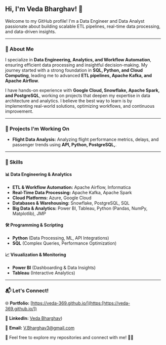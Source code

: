 ## Hi, I'm Veda Bharghav! 👋

Welcome to my GitHub profile! I'm a Data Engineer and Data Analyst passionate about building scalable ETL pipelines, real-time data processing, and data-driven insights.

---

### 🌟 About Me
I specialize in **Data Engineering, Analytics, and Workflow Automation**, ensuring efficient data processing and insightful decision-making. My journey started with a strong foundation in **SQL, Python, and Cloud Computing**, leading me to advanced **ETL pipelines, Apache Kafka, and Apache Airflow**.

I have hands-on experience with **Google Cloud, Snowflake, Apache Spark, and PostgreSQL**, working on projects that deepen my expertise in data architecture and analytics. I believe the best way to learn is by implementing real-world solutions, optimizing workflows, and continuous improvement.

---

### 🚀 Projects I'm Working On
- **Flight Data Analysis:** Analyzing flight performance metrics, delays, and passenger trends using **API, Python, PostgreSQL,**.

---

### 🔧 Skills
#### 📊 Data Engineering & Analytics
- **ETL & Workflow Automation:** Apache Airflow, Informatica 
- **Real-Time Data Processing:** Apache Kafka, Apache Spark
- **Cloud Platforms:** Azure, Google Cloud
- **Databases & Warehousing:** Snowflake, PostgreSQL, SQL
- **Big Data & Analytics:** Power BI, Tableau, Python (Pandas, NumPy, Matplotlib), JMP

#### 🛠️ Programming & Scripting
- **Python** (Data Processing, ML, API Integrations)
- **SQL** (Complex Queries, Performance Optimization)

#### 📈 Visualization & Monitoring
- **Power BI** (Dashboarding & Data Insights)
- **Tableau** (Interactive Analytics)

---

### 📬 Let's Connect!
🌐 **Portfolio:** [https://veda-369.github.io/](https:[https://veda-369.github.io/])

💼 **LinkedIn:** [Veda Bharghav](https://www.linkedin.com/in/veda-bharghav-a61aa6304/))

📧 **Email:** [V.Bharghav3@gmail.com](mailto:V.Bharghav3@gmail.com)


📌 Feel free to explore my repositories and connect with me! 🚀😊
